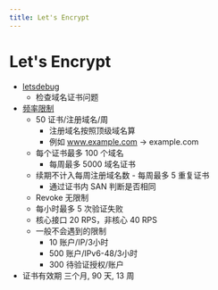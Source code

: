 ```yaml
---
title: Let's Encrypt
---
```


# Let's Encrypt
* [letsdebug](https://letsdebug.net/)
  * 检查域名证书问题
* [频率限制](https://letsencrypt.org/docs/rate-limits/)
  * 50 证书/注册域名/周
    * 注册域名按照顶级域名算
    * 例如 www.example.com -> example.com
  * 每个证书最多 100 个域名
    * 每周最多 5000 域名证书
  * 续期不计入每周注册域名数 - 每周最多 5 重复证书
    * 通过证书内 SAN 判断是否相同
  * Revoke 无限制
  * 每小时最多 5 次验证失败
  * 核心接口 20 RPS，非核心 40 RPS
  * 一般不会遇到的限制
    * 10 账户/IP/3小时
    * 500 账户/IPv6-48/3小时
    * 300 待验证授权/账户
* 证书有效期 三个月, 90 天, 13 周
